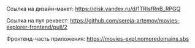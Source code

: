 Ссылка на дизайн-макет: https://disk.yandex.ru/d/1TRIsfRnB_RPGQ

Ссылка на пул реквест: https://github.com/sereja-artemov/movies-explorer-frontend/pull/2

Фронтенд-часть приложения: https://movies-expl.nomoredomains.sbs
